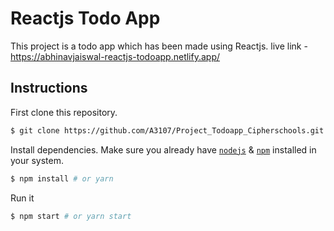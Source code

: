 # Reactjs Todo App

This project is a todo app which has been made using Reactjs. 
live link - https://abhinavjaiswal-reactjs-todoapp.netlify.app/

## Instructions

First clone this repository.
```bash
$ git clone https://github.com/A3107/Project_Todoapp_Cipherschools.git
```

Install dependencies. Make sure you already have [`nodejs`](https://nodejs.org/en/) & [`npm`](https://www.npmjs.com/) installed in your system.
```bash
$ npm install # or yarn
```

Run it
```bash
$ npm start # or yarn start
```
